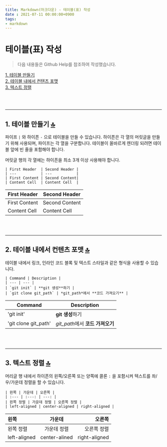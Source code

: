 ```yaml
---
title: Markdown(마크다운) - 테이블(표) 작성
date : 2021-07-11 00:00:00+0900
tags:
- markdown
---
```


# 테이블(표) 작성

> 다음 내용들은 Github Help를 참조하여 작성했습니다.

[1. 테이블 만들기](#1-테이블-만들기-)   
[2. 테이블 내에서 컨텐츠 포맷](#2-테이블-내에서-컨텐츠-포맷-)   
[3. 텍스트 정렬](#3-텍스트-정렬-)   

<br/><br/>

---

## 1. 테이블 만들기 [&#128285;](#테이블표-작성)
파이프 `|` 와 하이픈 `-` 으로 테이블을 만들 수 있습니다. 하이픈은 각 열의 머릿글을 만들기 위해 사용되며, 파이프는 각 열을 구분합니다. 테이블이 올바르게 렌더링 되려면 테이블 앞에 빈 줄을 포함해야 합니다.

머릿글 행의 각 열에는 하이픈을 최소 3개 이상 사용해야 합니다.

```
| First Header  | Second Header |
| ---           | ---           |
| First Content | Second Content|
| Content Cell  | Content Cell  |
```

| First Header  | Second Header |   
| ---           | ---           |   
| First Content | Second Content|   
| Content Cell  | Content Cell  |

<br/><br/>

---

## 2. 테이블 내에서 컨텐츠 포맷 [&#128285;](#테이블표-작성)
테이블 내에서 링크, 인라인 코드 블록 및 텍스트 스타일과 같은 형식을 사용할 수 있습니다.

```
| Command | Description |
| --- | --- |
| `git init` | **git 생성**하기 |
| `git clone git_path` | *git_path*에서 **코드 가져오기** |
```

| Command | Description |   
| --- | --- |   
| 'git init' | **git 생성**하기 |   
| 'git clone git_path' | *git_path*에서 **코드 가져오기** |

<br/><br/>

---

## 3. 텍스트 정렬 [&#128285;](#테이블표-작성)
머리글 행 내에서 하이픈의 왼쪽/오른쪽 또는 양쪽에 콜론 `:` 을 포함시켜 텍스트를 좌/우/가운데 정렬을 할 수 있습니다.

```
| 왼쪽 | 가운데 | 오른쪽 |   
| :--- | :---: | ---: |
| 왼쪽 정렬 | 가운데 정렬 | 오른쪽 정렬 |
| left-aligned | center-aligned | right-aligned |
```

| 왼쪽 | 가운데 | 오른쪽 |   
| :--- | :---: | ---: |
| 왼쪽 정렬 | 가운데 정렬 | 오른쪽 정렬 |   
| left-aligned | center-alined | right-aligned |

